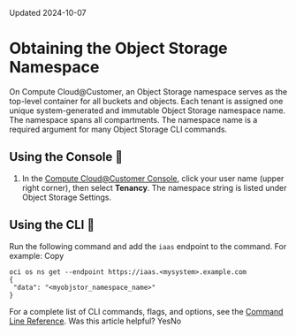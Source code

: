 Updated 2024-10-07
# Obtaining the Object Storage Namespace
On Compute Cloud@Customer, an Object Storage namespace serves as the top-level container for all buckets and objects. Each tenant is assigned one unique system-generated and immutable Object Storage namespace name. The namespace spans all compartments. The namespace name is a required argument for many Object Storage CLI commands.
## Using the Console 🔗 
  1. In the [Compute Cloud@Customer Console](https://docs.oracle.com/en-us/iaas/compute-cloud-at-customer/topics/overview/compute-cloud-customer-console.htm#accessing-the-console "Use the Compute Cloud@Customer Console to create and manage compute, storage and other resources on a Compute Cloud@Customer infrastructure."), click your user name (upper right corner), then select **Tenancy**.
The namespace string is listed under Object Storage Settings.


## Using the CLI 🔗 
Run the following command and add the `iaas` endpoint to the command. For example:
Copy
```
oci os ns get --endpoint https://iaas.<mysystem>.example.com
{
 "data": "<myobjstor_namespace_name>"
}
```

For a complete list of CLI commands, flags, and options, see the [Command Line Reference](https://docs.oracle.com/iaas/tools/oci-cli/latest/oci_cli_docs/index.html).
Was this article helpful?
YesNo

